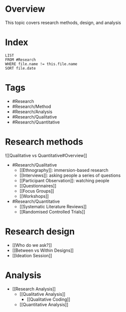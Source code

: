 # Overview
This topic covers research methods, design, and analysis

# Index
```dataview
LIST
FROM #Research
WHERE file.name != this.file.name
SORT file.date
```

# Tags
- #Research 
- #Research/Method 
- #Research/Analysis 
- #Research/Qualitative 
- #Research/Quantitative 

# Research methods
![[Qualitative vs Quantitative#Overview]]

- #Research/Qualitative 
	- [[Ethnography]]: immersion-based research
	- [[Interviews]]: asking people a series of questions
	- [[Participant Observation]]: watching people
	- [[Questionnaires]]
	- [[Focus Groups]]
	- [[Workshops]]
- #Research/Quantitative 
	- [[Systematic Literature Reviews]]
	- [[Randomised Controlled Trials]]

# Research design
- [[Who do we ask?]]
- [[Between vs Within Designs]]
- [[Ideation Session]]

# Analysis
- [[Research Analysis]]
	- [[Qualitative Analysis]]
		- [[Qualitative Coding]]
	- [[Quantitative Analysis]]
